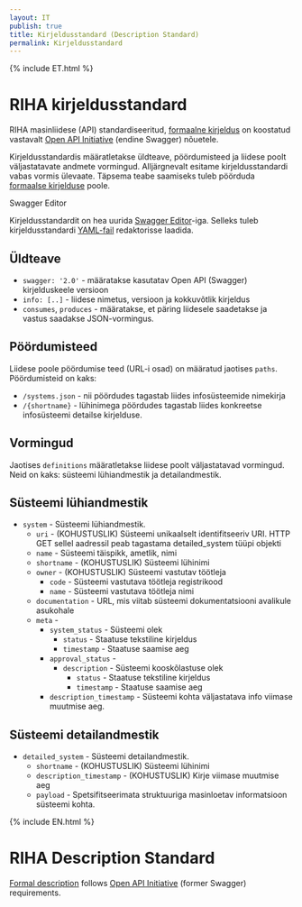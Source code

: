 ```yaml
---
layout: IT
publish: true
title: Kirjeldusstandard (Description Standard)
permalink: Kirjeldusstandard
---
```


{% include ET.html %}

# RIHA kirjeldusstandard

RIHA masinliidese (API) standardiseeritud, [formaalne kirjeldus](https://github.com/e-gov/RIHA-API/blob/master/RIHA-API.yaml) on koostatud vastavalt [Open API Initiative](https://www.openapis.org/) (endine Swagger) nõuetele.

Kirjeldusstandardis määratletakse üldteave, pöördumisteed ja liidese poolt väljastatavate andmete vormingud. Alljärgnevalt esitame kirjeldusstandardi vabas vormis ülevaate. Täpsema teabe saamiseks tuleb pöörduda [formaalse kirjelduse](https://github.com/e-gov/RIHA-API/blob/master/RIHA-API.yaml) poole.

<div class='block__note'>
  <p class='block__note--heading'>Swagger Editor</p>
  <p>
    Kirjeldusstandardit on hea uurida <a href='http://editor.swagger.io/#/'>Swagger Editor</a>-iga. Selleks tuleb kirjeldusstandardi <a href='https://raw.githubusercontent.com/e-gov/RIHA-API/master/RIHA-API.yaml'>YAML-fail</a> redaktorisse laadida.
  </p>
</div>

## Üldteave

- `swagger: '2.0'` - määratakse kasutatav Open API (Swagger) kirjelduskeele versioon
- `info: [..]` - liidese nimetus, versioon ja kokkuvõtlik kirjeldus
- `consumes`, `produces` - määratakse, et päring liidesele saadetakse ja vastus saadakse JSON-vormingus.

## Pöördumisteed

Liidese poole pöördumise teed (URL-i osad) on määratud jaotises `paths`. Pöördumisteid on kaks:

- `/systems.json` - nii pöördudes tagastab liides infosüsteemide nimekirja
- `/{shortname}` - lühinimega pöördudes tagastab liides konkreetse infosüsteemi detailse kirjelduse.

## Vormingud

Jaotises `definitions` määratletakse liidese poolt väljastatavad vormingud. Neid on kaks: süsteemi lühiandmestik ja detailandmestik.

## Süsteemi lühiandmestik

- `system` - Süsteemi lühiandmestik. 
  - `uri` - (KOHUSTUSLIK) Süsteemi unikaalselt identifitseeriv URI. HTTP GET sellel aadressil peab tagastama detailed_system tüüpi objekti
  - `name` - Süsteemi täispikk, ametlik, nimi
  - `shortname` - (KOHUSTUSLIK) Süsteemi lühinimi
  - `owner` - (KOHUSTUSLIK) Süsteemi vastutav töötleja
    - `code` - Süsteemi vastutava töötleja registrikood
    - `name` - Süsteemi vastutava töötleja nimi
  - `documentation` - URL, mis viitab süsteemi dokumentatsiooni avalikule asukohale
  - `meta` - 
    - `system_status` - Süsteemi olek
      - `status` - Staatuse tekstiline kirjeldus
      - `timestamp` - Staatuse saamise aeg
    - `approval_status` - 
      - `description` - Süsteemi kooskõlastuse olek
        - `status` - Staatuse tekstiline kirjeldus
        - `timestamp` - Staatuse saamise aeg
    - `description_timestamp` - Süsteemi kohta väljastatava info viimase muutmise aeg.
             
## Süsteemi detailandmestik

- `detailed_system` - Süsteemi detailandmestik. 
  - `shortname` - (KOHUSTUSLIK) Süsteemi lühinimi
  - `description_timestamp` - (KOHUSTUSLIK) Kirje viimase muutmise aeg
  - `payload` - Spetsifitseerimata struktuuriga masinloetav informatsioon süsteemi kohta.


{% include EN.html %}

# RIHA Description Standard

[Formal description](https://github.com/e-gov/RIHA-API/blob/master/RIHA-API.yaml) follows [Open API Initiative](https://www.openapis.org/) (former Swagger) requirements.